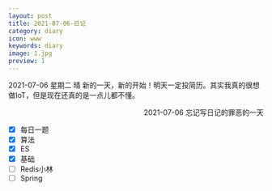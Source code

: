 ```yaml
---
layout: post
title: 2021-07-06-日记
category: diary
icon: www
keywords: diary
image: 1.jpg
preview: 1
---
```

2021-07-06 星期二 晴
新的一天，新的开始！明天一定投简历。其实我真的很想做IoT，但是现在还真的是一点儿都不懂。
<p align="right">
2021-07-06 忘记写日记的罪恶的一天
</p>

- [x] 每日一题
- [x] 算法
- [x] ES
- [x] 基础
- [ ] Redis小林
- [ ] Spring